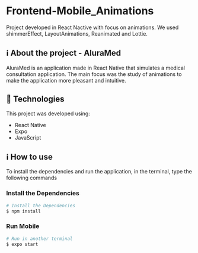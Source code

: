 # Frontend-Mobile_Animations
Project developed in React Nactive with focus on animations. We used shimmerEffect, LayoutAnimations, Reanimated and Lottie.

## :information_source: About the project - AluraMed

AluraMed is an application made in React Native that simulates a medical consultation application. The main focus was the study of animations to make the application more pleasant and intuitive.

## :rocket: Technologies

This project was developed using:
- React Native
- Expo
- JavaScript

## :information_source: How to use

To install the dependencies and run the application, in the terminal, type the following commands

### Install the Dependencies

```bash
# Install the Dependencies
$ npm install
```

### Run Mobile

```bash
# Run in another terminal
$ expo start
```
